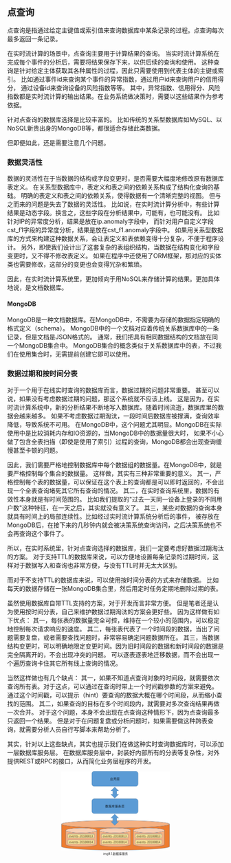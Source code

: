## 点查询

点查询是指通过给定主键值或索引值来查询数据库中某条记录的过程。点查询每次最多返回一条记录。

在实时流计算的场景中，点查询主要用于计算结果的查询。
当实时流计算系统在完成每个事件的分析后，需要将结果保存下来，以供后续的查询和使用。
这种查询是针对给定主体获取其各种属性的过程，因此只需要使用到代表主体的主键或索引。
比如通过事件id来查询某个事件的异常指数，通过用户id来查询用户的信用得分，
通过设备id来查询设备的风险指数等等。
其中，异常指数、信用得分、风险指数都是实时流计算的输出结果。在业务系统做决策时，需要以这些结果作为参考依据。

针对点查询的数据库选择是比较丰富的。
比如传统的关系型数据库如MySQL、以NoSQL新贵出身的MongoDB等，都很适合存储此类数据。

但即便如此，还是需要注意几个问题。

### 数据灵活性
数据的灵活性在于当数据的结构或字段变更时，是否需要大幅度地修改原有数据库表定义。
在关系型数据库中，表定义和表之间的依赖关系构成了结构化查询的基础。
明确的表定义和表之间的依赖关系，使得数据有一个清晰完整的视图。
但与之而来的问题是失去了数据的灵活性。
比如说，在实时流计算分析中，有些计算结果是动态字段。换言之，这些字段在分析结果中，可能有，也可能没有。
比如针对IP的异常度分析，结果是放在ip.anomaly字段中，
而针对用户自定义字段cst_f1字段的异常度分析，结果是放在cst_f1.anomaly字段中。
如果用关系型数据库的方式来构建这种数据关系，会让表定义和表依赖变得十分复杂，不便于程序设计。
另外，即使我们设计出了这套复杂的表组织结构，当数据在结构变化和字段变更时，又不得不修改表定义。
如果在程序中还使用了ORM框架，那对应的实体类也需要修改，这部分的变更也会变得冗杂和繁琐。

因此，在实时流计算系统里，更加倾向于用NoSQL来存储计算的结果。更加具体地说，是文档数据库。

#### MongoDB
MongoDB是一种文档数据库。在MongoDB中，不需要为存储的数据指定明确的格式定义（schema）。
MongoDB中的一个文档对应着传统关系数据库中的一条记录，但是文档是JSON格式的。
通常，我们把具有相同数据结构的文档放在同一个MongoDB集合中。
MongoDB集合的概念类似于关系数据库中的表，不过我们在使用集合时，无需提前创建它即可以使用。


### 数据过期和按时间分表
对于一个用于在线实时查询的数据库而言，数据过期的问题非常重要。
甚至可以说，如果没有考虑数据过期的问题，那这个系统就不应该上线。
这是因为，在实时流计算系统中，新的分析结果不断地写入数据库。随着时间流逝，数据库里的数据会越来越多。
如果不考虑数据过期淘汰，一段时间后数据库被撑满，查询效率降低，导致系统不可用。
在MongoDB中，这个问题尤其明显。MongoDB在实际使用中是比较消耗内存和IO资源的，当MongoDB中的数据量很大时，
如果不小心做了包含全表扫描（即使是使用了索引）过程的查询，MongoDB都会出现查询缓慢甚至卡顿的问题。

因此，我们需要严格地控制数据库中每个数据组的数据量。在MongoDB中，就是要严格控制每个集合的数据量。
这样做，其实有三种非常重要的意义。
其一，严格控制每个表的数据量，可以保证在这个表上的查询都是可以即时返回的，不会出现一个全表查询堵死其它所有查询的情况。
其二，在实时查询系统里，数据的有效性本身就是有时间范围的。
比如我们提取的"过去一天同一设备上登录的不同用户数"这种特征，在一天之后，其实就没有意义了。
其三，某些对数据的查询本身就具有时间上的局部连续性。比如经过实时流计算系统分析后的事件，
被存放在MongoDB后，在接下来的几秒钟内就会被决策系统查询访问，之后决策系统也不会再查询这个事件了。

所以，在实时系统里，针对点查询选择的数据库，我们一定要考虑好数据过期淘汰的方案。
对于支持TTL的数据库来说，可以方便地设置每条记录的过期时间，这样对于数据写入和查询也非常方便，与没有TTL时并无太大区别。

而对于不支持TTL的数据库来说，可以使用按时间分表的方式来存储数据。
比如每天的数据存储在一张MongoDB集合里，然后用定时任务定期地删除过期的表。

虽然使用数据库自带TTL支持的方案，对于开发而言非常方便。
但是笔者还是认为使用按时间分表，自己来维护数据过期淘汰的方案会更好些。
因为这样做有如下优点：
其一，每张表的数据量完全可控，维持在一个较小的范围内，可以稳定地控制每次请求响应的速度。
其二，每张表代表了一个时间段的数据，当出了问题需要复盘，或者需要查找问题时，非常容易确定问题数据所在。
其三，当数据结构变更时，可以明确地限定变更时间。因为旧时间段的数据和新时间段的数据是完全隔离开的，不会出现冲突的问题。
可以逐表逐表地迁移数据，而不会出现一个遍历查询卡住其它所有线上查询的情况。

当然这样做也有几个缺点：
其一，如果不知道点查询对象的时间段，就需要依次查询所有表。对于这点，可以通过在查询时带上一个时间戳参数的方案来避免。
通过这个时间戳，可以提示（hint）要查询的数据大概在哪个时间段，从而缩小查找的范围。
其二，如果查询的目标在多个时间段内，就需要对多次查询结果再做一次合并。
对于这个问题，本身不会出现在点查询这种情形下，因为点查询最多只返回一个结果。
但是对于在问题复盘或分析问题时，如果需要做这种跨表查询，就需要分析人员自行写脚本来帮助分析了。

其实，针对以上这些缺点，其实也提示我们在做这种实时查询数据库时，可以添加一层数据库服务层。
在数据库服务层中，封装好内部所有的分表等复杂性，对外提供REST或RPC的接口，从而简化业务层程序的开发。

<div align="center">
<img src="../images/img9.1.数据库服务.png" width="50%"/>
<div style="text-align: center; font-size:50%">img9.1.数据库服务</div>
</div>
